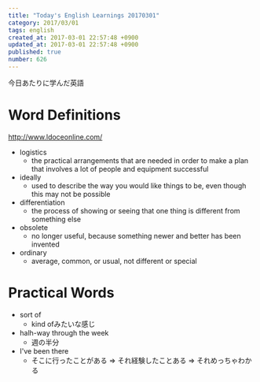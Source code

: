 ```yaml
---
title: "Today's English Learnings 20170301"
category: 2017/03/01
tags: english
created_at: 2017-03-01 22:57:48 +0900
updated_at: 2017-03-01 22:57:48 +0900
published: true
number: 626
---
```


今日あたりに学んだ英語

# Word Definitions
http://www.ldoceonline.com/

* logistics
    * the practical arrangements that are needed in order to make a plan that involves a lot of people and equipment successful
* ideally
    * used to describe the way you would like things to be, even though this may not be possible
* differentiation
    * the process of showing or seeing that one thing is different from something else
* obsolete
    * no longer useful, because something newer and better has been invented
* ordinary
    * average, common, or usual, not different or special

# Practical Words
* sort of
    * kind ofみたいな感じ
* halh-way through the week
    * 週の半分
* I've been there
    * そこに行ったことがある => それ経験したことある => それめっちゃわかる
